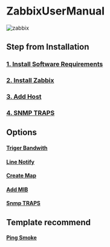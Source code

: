 # ZabbixUserManual
![zabbix](https://github.com/lersakk/ZabbixUserManual/assets/136166133/73df118a-760a-41a8-b155-0ead08eb73a0)

## Step from Installation

### [1. Install Software Requirements](https://github.com/lersakk/ZabbixUserManual/blob/main/1.Software%20Requirements.md)  

### [2. Install Zabbix](https://github.com/lersakk/ZabbixUserManual/blob/main/2.How%20to%20install%20Zabbix.md)

### [3. Add Host](https://github.com/lersakk/ZabbixUserManual/blob/main/Add%20Hosts.md)

### [4. SNMP TRAPS]([https://github.com/lersakk/ZabbixUserManual/blob/main/Add%20Hosts.md](https://github.com/lersakk/ZabbixUserManual/blob/main/SNMP%20Traps.md))

## Options
#### [Triger Bandwith](https://github.com/lersakk/ZabbixUserManual/blob/main/Trigger%20Bandwidth.md)
#### [Line Notify](https://github.com/lersakk/ZabbixUserManual/blob/main/Line%20Notify.md)
#### [Create Map](https://github.com/lersakk/ZabbixUserManual/blob/main/Creating%20Map.md)
#### [Add MIB](https://github.com/lersakk/ZabbixUserManual/blob/main/Add%20External%20MIBs.md)
#### [Snmp TRAPS](https://github.com/lersakk/ZabbixUserManual/blob/main/SNMP%20Traps.md)

## Template recommend
#### [Ping Smoke](https://github.com/komeiy/Smokeping_Zabbix)

